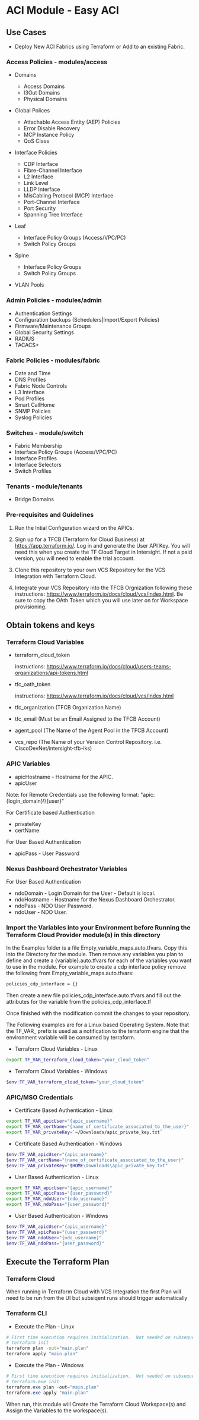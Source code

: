 # ACI Module - Easy ACI

## Use Cases

* Deploy New ACI Fabrics using Terraform or Add to an existing Fabric.

### Access Policies - modules/access

* Domains
  * Access Domains
  * l3Out Domains
  * Physical Domains

* Global Polices
  * Attachable Access Entity (AEP) Policies
  * Error Disable Recovery
  * MCP Instance Policy
  * QoS Class

* Interface Policies
  * CDP Interface
  * Fibre-Channel Interface
  * L2 Interface
  * Link Level
  * LLDP Interface
  * MisCabling Protocol (MCP) Interface
  * Port-Channel Interface
  * Port Security
  * Spanning Tree Interface

* Leaf
  * Interface Policy Groups (Access/VPC/PC)
  * Switch Policy Groups

* Spine
  * Interface Policy Groups
  * Switch Policy Groups

* VLAN Pools

### Admin Policies - modules/admin

* Authentication Settings
* Configuration backups (Schedulers|Import/Export Policies)
* Firmware/Maintenance Groups
* Global Security Settings
* RADIUS
* TACACS+

### Fabric Policies - modules/fabric

* Date and Time
* DNS Profiles
* Fabric Node Controls
* L3 Interface
* Pod Profiles
* Smart CallHome
* SNMP Policies
* Syslog Policies

### Switches - module/switch

* Fabric Membership
* Interface Policy Groups (Access/VPC/PC)
* Interface Profiles
* Interface Selectors
* Switch Profiles

### Tenants - module/tenants

* Bridge Domains

### Pre-requisites and Guidelines

1. Run the Intial Configuration wizard on the APICs.

2. Sign up for a TFCB (Terraform for Cloud Business) at <https://app.terraform.io/>. Log in and generate the User API Key. You will need this when you create the TF Cloud Target in Intersight.  If not a paid version, you will need to enable the trial account.

3. Clone this repository to your own VCS Repository for the VCS Integration with Terraform Cloud.

4. Integrate your VCS Repository into the TFCB Orgnization following these instructions: <https://www.terraform.io/docs/cloud/vcs/index.html>.  Be sure to copy the OAth Token which you will use later on for Workspace provisioning.

## Obtain tokens and keys

### Terraform Cloud Variables

* terraform_cloud_token

  instructions: <https://www.terraform.io/docs/cloud/users-teams-organizations/api-tokens.html>

* tfc_oath_token

  instructions: <https://www.terraform.io/docs/cloud/vcs/index.html>

* tfc_organization (TFCB Organization Name)
* tfc_email (Must be an Email Assigned to the TFCB Account)
* agent_pool (The Name of the Agent Pool in the TFCB Account)
* vcs_repo (The Name of your Version Control Repository. i.e. CiscoDevNet/intersight-tfb-iks)

### APIC Variables

* apicHostname - Hostname for the APIC.
* apicUser

Note: for Remote Credentials use the following format: "apic:{login_domain}\\\\{user}"

For Certificate based Authentication

* privateKey
* certName

For User Based Authentication

* apicPass - User Password

### Nexus Dashboard Orchestrator Variables

For User Based Authentication

* ndoDomain - Login Domain for the User - Default is local.
* ndoHostname - Hostname for the Nexus Dashboard Orchestrator.
* ndoPass - NDO User Password.
* ndoUser - NDO User.

### Import the Variables into your Environment before Running the Terraform Cloud Provider module(s) in this directory

In the Examples folder is a file Empty_variable_maps.auto.tfvars.  Copy this into the Directory for the module.  Then remove any variables you plan to define and create a {variable}.auto.tfvars for each of the variables you want to use in the module.  For example to create a cdp interface policy remove the following from Empty_variable_maps.auto.tfvars:

```bash
policies_cdp_interface = {}
```

Then create a new file policies_cdp_interface.auto.tfvars and fill out the attributes for the variable from the policies_cdp_interface.tf

Once finished with the modification commit the changes to your repository.

The Following examples are for a Linux based Operating System.  Note that the TF_VAR_ prefix is used as a notification to the terraform engine that the environment variable will be consumed by terraform.

* Terraform Cloud Variables - Linux

```bash
export TF_VAR_terraform_cloud_token="your_cloud_token"
```

* Terraform Cloud Variables - Windows

```powershell
$env:TF_VAR_terraform_cloud_token="your_cloud_token"
```

### APIC/MSO Credentials

* Certificate Based Authentication - Linux

```bash
export TF_VAR_apicUser="{apic_username}"
export TF_VAR_certName="{name_of_certificate_associated_to_the_user}"
export TF_VAR_privateKey=`~/Downloads/apic_private_key.txt`
```

* Certificate Based Authentication - Windows

```powershell
$env:TF_VAR_apicUser="{apic_username}"
$env:TF_VAR_certName="{name_of_certificate_associated_to_the_user}"
$env:TF_VAR_privateKey="$HOME\Downloads\apic_private_key.txt"
```

* User Based Authentication - Linux

```bash
export TF_VAR_apicUser="{apic_username}"
export TF_VAR_apicPass="{user_password}"
export TF_VAR_ndoUser="{ndo_username}"
export TF_VAR_ndoPass="{user_password}"
```

* User Based Authentication - Windows

```powershell
$env:TF_VAR_apicUser="{apic_username}"
$env:TF_VAR_apicPass="{user_password}"
$env:TF_VAR_ndoUser="{ndo_username}"
$env:TF_VAR_ndoPass="{user_password}"
```

## Execute the Terraform Plan

### Terraform Cloud

When running in Terraform Cloud with VCS Integration the first Plan will need to be run from the UI but subsiqent runs should trigger automatically

### Terraform CLI

* Execute the Plan - Linux

```bash
# First time execution requires initialization.  Not needed on subsequent runs.
# terraform init
terraform plan -out="main.plan"
terraform apply "main.plan"
```

* Execute the Plan - Windows

```powershell
# First time execution requires initialization.  Not needed on subsequent runs.
# terraform.exe init
terraform.exe plan -out="main.plan"
terraform.exe apply "main.plan"
```

When run, this module will Create the Terraform Cloud Workspace(s) and Assign the Variables to the workspace(s).

<!-- BEGINNING OF PRE-COMMIT-TERRAFORM DOCS HOOK -->
<!-- END OF PRE-COMMIT-TERRAFORM DOCS HOOK -->
